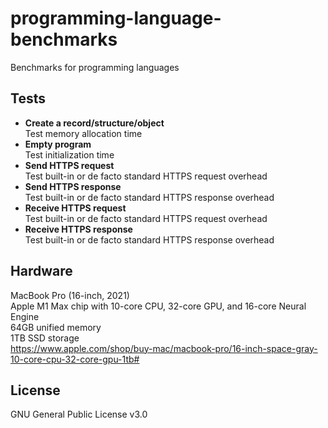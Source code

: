 # programming-language-benchmarks
Benchmarks for programming languages

## Tests
* **Create a record/structure/object**  
  Test memory allocation time
* **Empty program**  
  Test initialization time
* **Send HTTPS request**  
  Test built-in or de facto standard HTTPS request overhead
* **Send HTTPS response**  
  Test built-in or de facto standard HTTPS response overhead
* **Receive HTTPS request**  
  Test built-in or de facto standard HTTPS request overhead
* **Receive HTTPS response**  
  Test built-in or de facto standard HTTPS response overhead

## Hardware
MacBook Pro (16-inch, 2021)  
Apple M1 Max chip with 10-core CPU, 32-core GPU, and 16-core Neural Engine  
64GB unified memory  
1TB SSD storage  
https://www.apple.com/shop/buy-mac/macbook-pro/16-inch-space-gray-10-core-cpu-32-core-gpu-1tb#

## License
GNU General Public License v3.0
